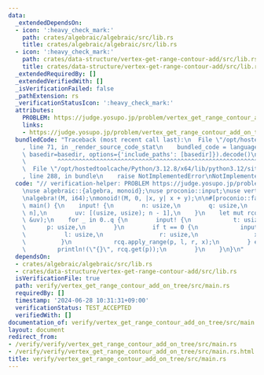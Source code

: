 ```yaml
---
data:
  _extendedDependsOn:
  - icon: ':heavy_check_mark:'
    path: crates/algebraic/algebraic/src/lib.rs
    title: crates/algebraic/algebraic/src/lib.rs
  - icon: ':heavy_check_mark:'
    path: crates/data-structure/vertex-get-range-contour-add/src/lib.rs
    title: crates/data-structure/vertex-get-range-contour-add/src/lib.rs
  _extendedRequiredBy: []
  _extendedVerifiedWith: []
  _isVerificationFailed: false
  _pathExtension: rs
  _verificationStatusIcon: ':heavy_check_mark:'
  attributes:
    PROBLEM: https://judge.yosupo.jp/problem/vertex_get_range_contour_add_on_tree
    links:
    - https://judge.yosupo.jp/problem/vertex_get_range_contour_add_on_tree
  bundledCode: "Traceback (most recent call last):\n  File \"/opt/hostedtoolcache/Python/3.12.8/x64/lib/python3.12/site-packages/onlinejudge_verify/documentation/build.py\"\
    , line 71, in _render_source_code_stat\n    bundled_code = language.bundle(stat.path,\
    \ basedir=basedir, options={'include_paths': [basedir]}).decode()\n          \
    \         ^^^^^^^^^^^^^^^^^^^^^^^^^^^^^^^^^^^^^^^^^^^^^^^^^^^^^^^^^^^^^^^^^^^^^^^^^^^^^^^^^\n\
    \  File \"/opt/hostedtoolcache/Python/3.12.8/x64/lib/python3.12/site-packages/onlinejudge_verify/languages/rust.py\"\
    , line 288, in bundle\n    raise NotImplementedError\nNotImplementedError\n"
  code: "// verification-helper: PROBLEM https://judge.yosupo.jp/problem/vertex_get_range_contour_add_on_tree\n\
    \nuse algebraic::{algebra, monoid};\nuse proconio::input;\nuse vertex_get_range_contour_add::VertexGetRangeContourAdd;\n\
    \nalgebra!(M, i64);\nmonoid!(M, 0, |x, y| x + y);\n\n#[proconio::fastout]\nfn\
    \ main() {\n    input! {\n        n: usize,\n        q: usize,\n        a: [i64;\
    \ n],\n        uv: [(usize, usize); n - 1],\n    }\n    let mut rcq = VertexGetRangeContourAdd::<M>::new(&a,\
    \ &uv);\n    for _ in 0..q {\n        input! {\n            t: usize,\n      \
    \      p: usize,\n        }\n        if t == 0 {\n            input! {\n     \
    \           l: usize,\n                r: usize,\n                x: i64,\n  \
    \          }\n            rcq.apply_range(p, l, r, x);\n        } else {\n   \
    \         println!(\"{}\", rcq.get(p));\n        }\n    }\n}\n"
  dependsOn:
  - crates/algebraic/algebraic/src/lib.rs
  - crates/data-structure/vertex-get-range-contour-add/src/lib.rs
  isVerificationFile: true
  path: verify/vertex_get_range_contour_add_on_tree/src/main.rs
  requiredBy: []
  timestamp: '2024-06-28 10:31:31+09:00'
  verificationStatus: TEST_ACCEPTED
  verifiedWith: []
documentation_of: verify/vertex_get_range_contour_add_on_tree/src/main.rs
layout: document
redirect_from:
- /verify/verify/vertex_get_range_contour_add_on_tree/src/main.rs
- /verify/verify/vertex_get_range_contour_add_on_tree/src/main.rs.html
title: verify/vertex_get_range_contour_add_on_tree/src/main.rs
---
```

